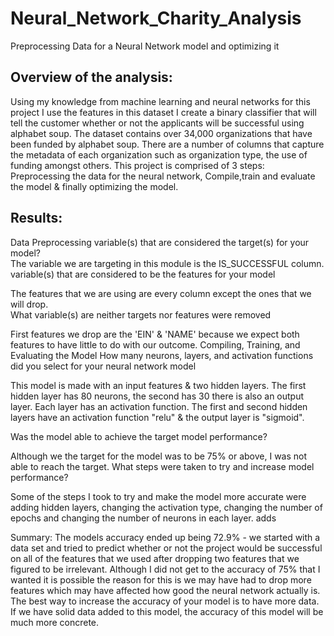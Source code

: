 # Neural_Network_Charity_Analysis

Preprocessing Data for a Neural Network model and optimizing it

## Overview of the analysis:
Using my knowledge from machine learning and neural networks for this project I use the features in this dataset I create a binary classifier that will tell the customer whether or not the applicants will be successful using alphabet soup. The dataset contains over 34,000 organizations that have been funded by alphabet soup. There are a number of columns that capture the metadata of each organization such as organization type, the use of funding amongst others. This project is comprised of 3 steps: Preprocessing the data for the neural network, Compile,train and evaluate the model & finally optimizing the model.

## Results:
Data Preprocessing
variable(s) that are considered the target(s) for your model?<br>
The variable we are targeting in this module is the IS_SUCCESSFUL column.<br>
variable(s) that are considered to be the features for your model<br>

The features that we are using are every column except the ones that we will drop.<br>
What variable(s) are neither targets nor features were removed<br>

First features we drop are the 'EIN' & 'NAME' because we expect both features to have little to do with our outcome.
Compiling, Training, and Evaluating the Model
How many neurons, layers, and activation functions did you select for your neural network model<br>

This model is made with an input features & two hidden layers. The first hidden layer has 80 neurons, the second has 30 there is also an output layer. Each layer has an activation function. The first and second hidden layers have an activation function "relu" & the output layer is "sigmoid".<br>


Was the model able to achieve the target model performance?

Although we the target for the model was to be 75% or above, I was not able to reach the target.
What steps were taken to try and increase model performance?

Some of the steps I took to try and make the model more accurate were adding hidden layers, changing the activation type, changing the number of epochs and changing the number of neurons in each layer.
adds

Summary:
The models accuracy ended up being 72.9% - we started with a data set and tried to predict whether or not the project would be successful on all of the features that we used after dropping two features that we figured to be irrelevant. Although I did not get to the accuracy of 75% that I wanted it is possible the reason for this is we may have had to drop more features which may have affected how good the neural network actually is. The best way to increase the accuracy of your model is to have more data. If we have solid data added to this model, the accuracy of this model will be much more concrete.
